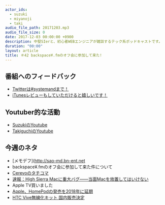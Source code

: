 ```yaml
---
actor_ids:
  - suzuki
  - miyanoji
  - taki
audio_file_path: 20171203.mp3
audio_file_size: 0
date: 2017-12-03 00:00:00 +0900
description: 中堅SIerと、初心者WEBエンジニアが雑談するテック系ポッドキャストです。
duration: "00:00"
layout: article
title: ＃42 backspace¥.fmのオフ会に参加して来た!
---
```

## 番組へのフィードバック
* [Twitterは#systemandまで！](https://twitter.com/search?q=%23systemand)
* [iTunesレビューもしていただけると嬉しいです！](https://itunes.apple.com/jp/podcast/systemand-online/id1205168408?mt=2)

## Youtuber的な活動
* [SuzukiのYoutube](https://www.youtube.com/channel/UCqTozqKO5AWD8OccCnW3Rvw)
* [TakiguchiのYoutube](https://www.youtube.com/channel/UCtoXGiMeDggQPdGoanDE2sA)


## 今週のネタ
* [メモデフ](http://sao-md.bn-ent.net
* backspace¥.fmのオフ会に参加して来た件について
* [Cerevoのタチコマ](https://tachikoma.cerevo.com/ja/#special)
* [速報：High Sierra Macに重大バグ――当面Macを放置してはいけない](https://slack-redir.net/link?url=http%3A%2F%2Fjp.techcrunch.com%2F2017%2F11%2F29%2F2017-11-28-astonishing-os-x-bug-lets-anyone-log-into-a-high-sierra-machine%2F)
* Apple TV買いました
* [Apple、HomePodの発売を2018年に延期](http://www.softantenna.com/wp/hard/homepod-delayed-until-2018/)
* [HTC Vive無線化キット 国内販売決定](http://www.moguravr.com/htc-vive-tpcast-2/)


